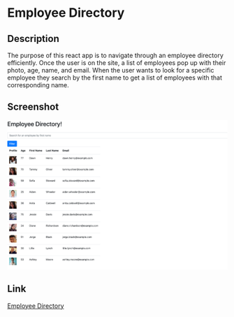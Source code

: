 # Employee Directory

## Description
The purpose of this react app is to navigate through an employee directory efficiently. Once the user is on the site, a list of employees pop up with their photo, age, name, and email. When the user wants to look for a specific employee they search by the first name to get a list of employees with that corresponding name.

## Screenshot
![employee-directory](https://github.com/inesr19/Employee-Directory/blob/main/src/image/employee-dir.png)

## Link
[Employee Directory](https://stormy-taiga-16008.herokuapp.com/)
